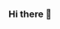 ### Hi there 👋

<!--
**anuragkolluru/anuragkolluru** is a ✨ _special_ ✨ repository because its `README.md` (this file) appears on your GitHub profile.

Here are some ideas to get you started:

- 🔭 I’m currently working on completing my Masters education
- 🤔 I’m looking for help with Java coding
- 💬 Ask me about anything but i know nothing
- ⚡ Fun fact: I'm not a machine
-->
